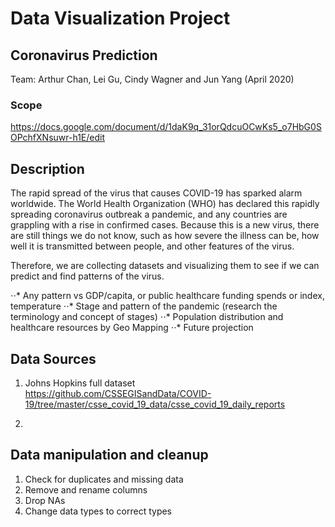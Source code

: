 # Data Visualization Project

## Coronavirus Prediction
Team: Arthur Chan, Lei Gu, Cindy Wagner and Jun Yang (April 2020)

### Scope
https://docs.google.com/document/d/1daK9q_31orQdcuOCwKs5_o7HbG0SOPchfXNsuwr-h1E/edit

## Description

The rapid spread of the virus that causes COVID-19 has sparked alarm worldwide. The World Health Organization (WHO) has declared this rapidly spreading coronavirus outbreak a pandemic, and any countries are grappling with a rise in confirmed cases. 
Because this is a new virus, there are still things we do not know, such as how severe the illness can be, how well it is transmitted between people, and other features of the virus. 

Therefore, we are collecting datasets and visualizing them to see if we can predict and find patterns of the virus. 

⋅⋅*	Any pattern vs GDP/capita, or public healthcare funding spends or index, temperature
⋅⋅*	Stage and pattern of the pandemic (research the terminology and concept of stages)
⋅⋅*	Population distribution and healthcare resources by Geo Mapping
⋅⋅*	Future projection

## Data Sources

1.	Johns Hopkins full dataset
 
https://github.com/CSSEGISandData/COVID-19/tree/master/csse_covid_19_data/csse_covid_19_daily_reports

2.	


## Data manipulation and cleanup
1.	Check for duplicates and missing data
2.	Remove and rename columns
3.	Drop NAs
4.	Change data types to correct types 
